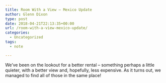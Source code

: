 ```yaml
---
title: Room With a View – Mexico Update
author: Glenn Dixon
type: post
date: 2018-04-21T22:13:35+00:00
url: /room-with-a-view-mexico-update/
categories:
  - Uncategorized
tags:
  - note

---
```

We&#8217;ve been on the lookout for a better rental &#8211; something perhaps a little quieter, with a better view and, hopefully, less expensive. As it turns out, we managed to find all of those in the same place!

<div>
  <br /> <ins class="pa-widget-gallery" style="width: 100%; height: 480px;" data-url="https://photos.app.goo.gl/OpPYRanrrJrE6HnV2" data-uid="6ab0908834d2c49dd2adafae1aebb81db167c4270154ab9e8109629c574f5bc0" data-delay="5"></ins>
</div>